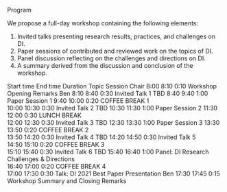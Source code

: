 Program

We propose a full-day workshop containing the following elements:
1.	Invited talks presenting research results, practices, and challenges on DI.
2.	Paper sessions of contributed and reviewed work on the topics of DI.
3.	Panel discussion reflecting on the challenges and directions on DI. 
4.	A summary derived from the discussion and conclusion of the workshop.

Start time	End time	Duration	Topic 	Session Chair
8:00	8:10	0:10	Workshop Opening Remarks	Ben
8:10	8:40	0:30	Invited Talk 1	TBD
8:40	9:40	1:00	Paper Session 1	
9:40	10:00	0:20	COFFEE BREAK 1	 
10:00	10:30	0:30	Invited Talk 2	TBD
10:30	11:30	1:00	Paper Session 2	
11:30	12:00	0:30	LUNCH BREAK	 
12:00	12:30	0:30	Invited Talk 3	TBD
12:30	13:30	1:00	Paper Session 3	
13:30	13:50	0:20	COFFEE BREAK 2	 
13:50	14:20	0:30	Invited Talk 4	TBD
14:20	14:50	0:30	Invited Talk 5	
14:50	15:10	0:20	COFFEE BREAK 3	 
15:10	15:40	0:30	Invited Talk 6	TBD
15:40	16:40	1:00	Panel: DI Research Challenges & Directions	
16:40	17:00	0:20	COFFEE BREAK 4	 
17:00	17:30	0:30	Talk: DI 2021 Best Paper Presentation	Ben
17:30	17:45	0:15	Workshop Summary and Closing Remarks	


